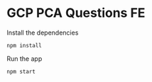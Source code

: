 # GCP PCA Questions FE

Install the dependencies

```shell
npm install
```

Run the app

```shell
npm start
```
